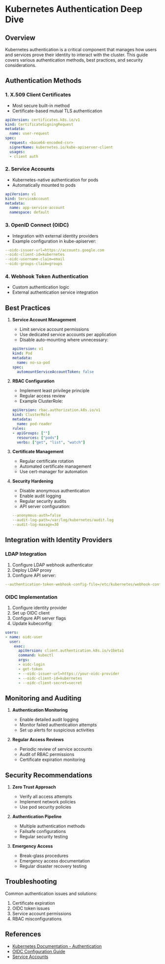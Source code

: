 # Kubernetes Authentication Deep Dive

## Overview
Kubernetes authentication is a critical component that manages how users and services prove their identity to interact with the cluster. This guide covers various authentication methods, best practices, and security considerations.

## Authentication Methods

### 1. X.509 Client Certificates
- Most secure built-in method
- Certificate-based mutual TLS authentication
```yaml
apiVersion: certificates.k8s.io/v1
kind: CertificateSigningRequest
metadata:
  name: user-request
spec:
  request: <base64-encoded-csr>
  signerName: kubernetes.io/kube-apiserver-client
  usages:
  - client auth
```

### 2. Service Accounts
- Kubernetes-native authentication for pods
- Automatically mounted to pods
```yaml
apiVersion: v1
kind: ServiceAccount
metadata:
  name: app-service-account
  namespace: default
```

### 3. OpenID Connect (OIDC)
- Integration with external identity providers
- Example configuration in kube-apiserver:
```yaml
--oidc-issuer-url=https://accounts.google.com
--oidc-client-id=kubernetes
--oidc-username-claim=email
--oidc-groups-claim=groups
```

### 4. Webhook Token Authentication
- Custom authentication logic
- External authentication service integration

## Best Practices

1. **Service Account Management**
   - Limit service account permissions
   - Use dedicated service accounts per application
   - Disable auto-mounting where unnecessary:
   ```yaml
   apiVersion: v1
   kind: Pod
   metadata:
     name: no-sa-pod
   spec:
     automountServiceAccountToken: false
   ```

2. **RBAC Configuration**
   - Implement least privilege principle
   - Regular access review
   - Example ClusterRole:
   ```yaml
   apiVersion: rbac.authorization.k8s.io/v1
   kind: ClusterRole
   metadata:
     name: pod-reader
   rules:
   - apiGroups: [""]
     resources: ["pods"]
     verbs: ["get", "list", "watch"]
   ```

3. **Certificate Management**
   - Regular certificate rotation
   - Automated certificate management
   - Use cert-manager for automation

4. **Security Hardening**
   - Disable anonymous authentication
   - Enable audit logging
   - Regular security audits
   - API server configuration:
   ```yaml
   --anonymous-auth=false
   --audit-log-path=/var/log/kubernetes/audit.log
   --audit-log-maxage=30
   ```

## Integration with Identity Providers

### LDAP Integration
1. Configure LDAP webhook authenticator
2. Deploy LDAP proxy
3. Configure API server:
```yaml
--authentication-token-webhook-config-file=/etc/kubernetes/webhook-config
```

### OIDC Implementation
1. Configure identity provider
2. Set up OIDC client
3. Configure API server flags
4. Update kubeconfig:
```yaml
users:
- name: oidc-user
  user:
    exec:
      apiVersion: client.authentication.k8s.io/v1beta1
      command: kubectl
      args:
      - oidc-login
      - get-token
      - --oidc-issuer-url=https://your-oidc-provider
      - --oidc-client-id=kubernetes
      - --oidc-client-secret=secret
```

## Monitoring and Auditing

1. **Authentication Monitoring**
   - Enable detailed audit logging
   - Monitor failed authentication attempts
   - Set up alerts for suspicious activities

2. **Regular Access Reviews**
   - Periodic review of service accounts
   - Audit of RBAC permissions
   - Certificate expiration monitoring

## Security Recommendations

1. **Zero Trust Approach**
   - Verify all access attempts
   - Implement network policies
   - Use pod security policies

2. **Authentication Pipeline**
   - Multiple authentication methods
   - Failsafe configurations
   - Regular security testing

3. **Emergency Access**
   - Break-glass procedures
   - Emergency access documentation
   - Regular disaster recovery testing

## Troubleshooting

Common authentication issues and solutions:
1. Certificate expiration
2. OIDC token issues
3. Service account permissions
4. RBAC misconfigurations

## References
- [Kubernetes Documentation - Authentication](https://kubernetes.io/docs/reference/access-authn-authz/authentication/)
- [OIDC Configuration Guide](https://kubernetes.io/docs/reference/access-authn-authz/authentication/#openid-connect-tokens)
- [Service Accounts](https://kubernetes.io/docs/tasks/configure-pod-container/configure-service-account/)

